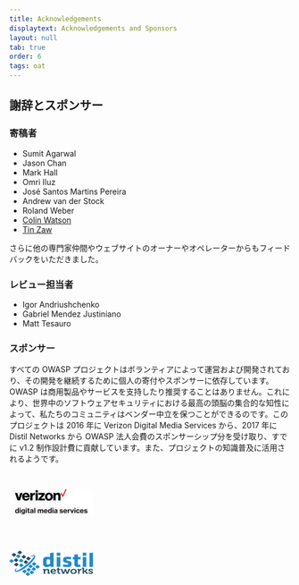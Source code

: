 ```yaml
---
title: Acknowledgements
displaytext: Acknowledgements and Sponsors
layout: null
tab: true
order: 6
tags: oat
---
```


## 謝辞とスポンサー

### 寄稿者
* Sumit Agarwal
* Jason Chan
* Mark Hall
* Omri Iluz
* José Santos Martins Pereira
* Andrew van der Stock
* Roland Weber
* [Colin Watson](mailto:colin.watson@owasp.org)
* [Tin Zaw](mailto:tin.zaw@owasp.org)

さらに他の専門家仲間やウェブサイトのオーナーやオペレーターからもフィードバックをいただきました。

### レビュー担当者
* Igor Andriushchenko
* Gabriel Mendez Justiniano
* Matt Tesauro

### スポンサー
すべての OWASP プロジェクトはボランティアによって運営および開発されており、その開発を継続するために個人の寄付やスポンサーに依存しています。OWASP は商用製品やサービスを支持したり推奨することはありません。これにより、世界中のソフトウェアセキュリティにおける最高の頭脳の集合的な知性によって、私たちのコミュニティはベンダー中立を保つことができるのです。このプロジェクトは 2016 年に Verizon Digital Media Services から、2017 年に Distil Networks から OWASP 法人会費のスポンサーシップ分を受け取り、すでに v1.2 制作設計費に貢献しています。また、プロジェクトの知識普及に活用されるようです。

<br/>

![Verizon Digital Media logo](assets/images/Verizon_Digital_Medial_Logo.jpg)

<br/><br/>

![Distil Networks logo](assets/images/Distil-flat-logo-2.png)

<br/>
